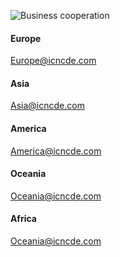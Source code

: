 ![](https://icnm.oss-ap-southeast-1.aliyuncs.com/md/cooperate1.png "Business cooperation")

#### Europe
Europe@icncde.com

#### Asia
Asia@icncde.com

#### America
America@icncde.com
 
#### Oceania
Oceania@icncde.com
 
#### Africa
Oceania@icncde.com